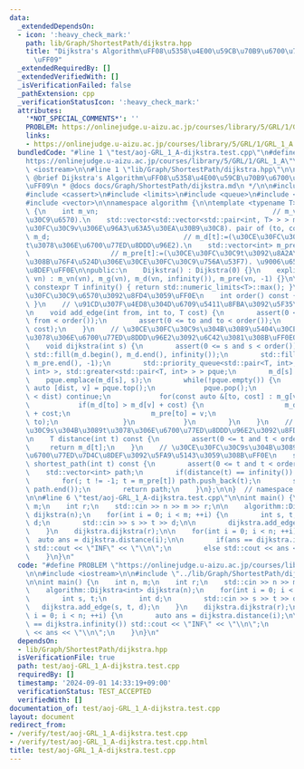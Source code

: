 ```yaml
---
data:
  _extendedDependsOn:
  - icon: ':heavy_check_mark:'
    path: lib/Graph/ShortestPath/dijkstra.hpp
    title: "Dijkstra's Algorithm\uFF08\u5358\u4E00\u59CB\u70B9\u6700\u77ED\u7D4C\u8DEF\
      \uFF09"
  _extendedRequiredBy: []
  _extendedVerifiedWith: []
  _isVerificationFailed: false
  _pathExtension: cpp
  _verificationStatusIcon: ':heavy_check_mark:'
  attributes:
    '*NOT_SPECIAL_COMMENTS*': ''
    PROBLEM: https://onlinejudge.u-aizu.ac.jp/courses/library/5/GRL/1/GRL_1_A
    links:
    - https://onlinejudge.u-aizu.ac.jp/courses/library/5/GRL/1/GRL_1_A
  bundledCode: "#line 1 \"test/aoj-GRL_1_A-dijkstra.test.cpp\"\n#define PROBLEM \"\
    https://onlinejudge.u-aizu.ac.jp/courses/library/5/GRL/1/GRL_1_A\"\n\n#include\
    \ <iostream>\n\n#line 1 \"lib/Graph/ShortestPath/dijkstra.hpp\"\n\n\n\n/**\n *\
    \ @brief Dijkstra's Algorithm\uFF08\u5358\u4E00\u59CB\u70B9\u6700\u77ED\u7D4C\u8DEF\
    \uFF09\n * @docs docs/Graph/ShortestPath/dijkstra.md\n */\n\n#include <algorithm>\n\
    #include <cassert>\n#include <limits>\n#include <queue>\n#include <utility>\n\
    #include <vector>\n\nnamespace algorithm {\n\ntemplate <typename T>\nclass Dijkstra\
    \ {\n    int m_vn;                                           // m_vn:=(\u30CE\u30FC\
    \u30C9\u6570).\n    std::vector<std::vector<std::pair<int, T> > > m_g;  // m_g[v][]:=(\u30CE\
    \u30FC\u30C9v\u306E\u96A3\u63A5\u30EA\u30B9\u30C8). pair of (to, cost).\n    std::vector<T>\
    \ m_d;                                 // m_d[t]:=(\u30CE\u30FC\u30C9s\u304B\u3089\
    t\u3078\u306E\u6700\u77ED\u8DDD\u96E2).\n    std::vector<int> m_pre;         \
    \                    // m_pre[t]:=(\u30CE\u30FC\u30C9t\u3092\u8A2A\u554F\u3059\
    \u308B\u76F4\u524D\u306E\u30CE\u30FC\u30C9\u756A\u53F7). \u9006\u65B9\u5411\u7D4C\
    \u8DEF\uFF0E\n\npublic:\n    Dijkstra() : Dijkstra(0) {}\n    explicit Dijkstra(size_t\
    \ vn) : m_vn(vn), m_g(vn), m_d(vn, infinity()), m_pre(vn, -1) {}\n\n    static\
    \ constexpr T infinity() { return std::numeric_limits<T>::max(); }\n    // \u30CE\
    \u30FC\u30C9\u6570\u3092\u8FD4\u3059\uFF0E\n    int order() const { return m_vn;\
    \ }\n    // \u91CD\u307F\u4ED8\u304D\u6709\u5411\u8FBA\u3092\u5F35\u308B\uFF0E\
    \n    void add_edge(int from, int to, T cost) {\n        assert(0 <= from and\
    \ from < order());\n        assert(0 <= to and to < order());\n        m_g[from].emplace_back(to,\
    \ cost);\n    }\n    // \u30CE\u30FC\u30C9s\u304B\u3089\u5404\u30CE\u30FC\u30C9\
    \u3078\u306E\u6700\u77ED\u8DDD\u96E2\u3092\u6C42\u3081\u308B\uFF0EO(|E|*log|V|).\n\
    \    void dijkstra(int s) {\n        assert(0 <= s and s < order());\n       \
    \ std::fill(m_d.begin(), m_d.end(), infinity());\n        std::fill(m_pre.begin(),\
    \ m_pre.end(), -1);\n        std::priority_queue<std::pair<T, int>, std::vector<std::pair<T,\
    \ int> >, std::greater<std::pair<T, int> > > pque;\n        m_d[s] = 0;\n    \
    \    pque.emplace(m_d[s], s);\n        while(!pque.empty()) {\n            const\
    \ auto [dist, v] = pque.top();\n            pque.pop();\n            if(m_d[v]\
    \ < dist) continue;\n            for(const auto &[to, cost] : m_g[v]) {\n    \
    \            if(m_d[to] > m_d[v] + cost) {\n                    m_d[to] = m_d[v]\
    \ + cost;\n                    m_pre[to] = v;\n                    pque.emplace(m_d[to],\
    \ to);\n                }\n            }\n        }\n    }\n    // \u30CE\u30FC\
    \u30C9s\u304B\u3089t\u3078\u306E\u6700\u77ED\u8DDD\u96E2\u3092\u8FD4\u3059\uFF0E\
    \n    T distance(int t) const {\n        assert(0 <= t and t < order());\n   \
    \     return m_d[t];\n    }\n    // \u30CE\u30FC\u30C9s\u304B\u3089t\u3078\u306E\
    \u6700\u77ED\u7D4C\u8DEF\u3092\u5FA9\u5143\u3059\u308B\uFF0E\n    std::vector<int>\
    \ shortest_path(int t) const {\n        assert(0 <= t and t < order());\n    \
    \    std::vector<int> path;\n        if(distance(t) == infinity()) return path;\n\
    \        for(; t != -1; t = m_pre[t]) path.push_back(t);\n        std::reverse(path.begin(),\
    \ path.end());\n        return path;\n    }\n};\n\n}  // namespace algorithm\n\
    \n\n#line 6 \"test/aoj-GRL_1_A-dijkstra.test.cpp\"\n\nint main() {\n    int n,\
    \ m;\n    int r;\n    std::cin >> n >> m >> r;\n\n    algorithm::Dijkstra<int>\
    \ dijkstra(n);\n    for(int i = 0; i < m; ++i) {\n        int s, t;\n        int\
    \ d;\n        std::cin >> s >> t >> d;\n\n        dijkstra.add_edge(s, t, d);\n\
    \    }\n    dijkstra.dijkstra(r);\n\n    for(int i = 0; i < n; ++i) {\n      \
    \  auto ans = dijkstra.distance(i);\n\n        if(ans == dijkstra.infinity())\
    \ std::cout << \"INF\" << \"\\n\";\n        else std::cout << ans << \"\\n\";\n\
    \    }\n}\n"
  code: "#define PROBLEM \"https://onlinejudge.u-aizu.ac.jp/courses/library/5/GRL/1/GRL_1_A\"\
    \n\n#include <iostream>\n\n#include \"../lib/Graph/ShortestPath/dijkstra.hpp\"\
    \n\nint main() {\n    int n, m;\n    int r;\n    std::cin >> n >> m >> r;\n\n\
    \    algorithm::Dijkstra<int> dijkstra(n);\n    for(int i = 0; i < m; ++i) {\n\
    \        int s, t;\n        int d;\n        std::cin >> s >> t >> d;\n\n     \
    \   dijkstra.add_edge(s, t, d);\n    }\n    dijkstra.dijkstra(r);\n\n    for(int\
    \ i = 0; i < n; ++i) {\n        auto ans = dijkstra.distance(i);\n\n        if(ans\
    \ == dijkstra.infinity()) std::cout << \"INF\" << \"\\n\";\n        else std::cout\
    \ << ans << \"\\n\";\n    }\n}\n"
  dependsOn:
  - lib/Graph/ShortestPath/dijkstra.hpp
  isVerificationFile: true
  path: test/aoj-GRL_1_A-dijkstra.test.cpp
  requiredBy: []
  timestamp: '2024-09-01 14:33:19+09:00'
  verificationStatus: TEST_ACCEPTED
  verifiedWith: []
documentation_of: test/aoj-GRL_1_A-dijkstra.test.cpp
layout: document
redirect_from:
- /verify/test/aoj-GRL_1_A-dijkstra.test.cpp
- /verify/test/aoj-GRL_1_A-dijkstra.test.cpp.html
title: test/aoj-GRL_1_A-dijkstra.test.cpp
---
```

